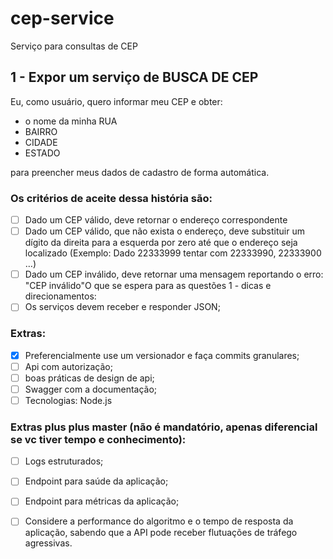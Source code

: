 # cep-service
Serviço para consultas de CEP

## 1 - Expor um serviço de BUSCA DE CEP

Eu, como usuário, quero informar meu CEP e obter:
 - o nome da minha RUA 
 - BAIRRO 
 - CIDADE
 - ESTADO
   
para preencher meus dados de cadastro de forma automática.

### Os critérios de aceite dessa história são:

- [ ] Dado um CEP válido, deve retornar o endereço correspondente
- [ ] Dado um CEP válido, que não exista o endereço, deve substituir um dígito da direita para a esquerda por zero até que o endereço seja localizado (Exemplo: Dado 22333999 tentar com 22333990, 22333900 …)
- [ ] Dado um CEP inválido, deve retornar uma mensagem reportando o erro: "CEP inválido"O que se espera para as questões 1  - dicas e direcionamentos:
- [ ] Os serviços devem receber e responder JSON;

### Extras:

- [x] Preferencialmente use um versionador e faça commits granulares;
- [ ] Api com autorização;
- [ ] boas práticas de design de api;
- [ ] Swagger com a documentação;
- [ ] Tecnologias: Node.js

### Extras plus plus master (não é mandatório, apenas diferencial se vc tiver tempo e conhecimento):
- [ ] Logs estruturados;
- [ ] Endpoint para saúde da aplicação;
- [ ] Endpoint para métricas da aplicação;
- [ ] Considere a performance do algoritmo e o tempo de resposta da aplicação, sabendo que a API  pode receber flutuações de tráfego agressivas.


